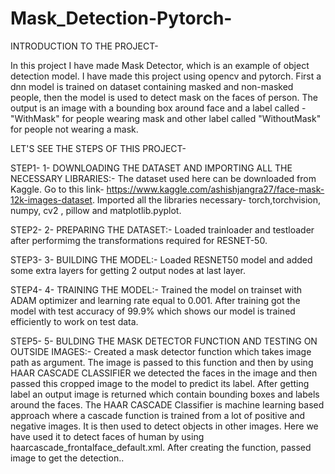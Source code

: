 # Mask_Detection-Pytorch-
INTRODUCTION TO THE PROJECT-

In this project I have made Mask Detector, which is an example of object detection model. I have made this project using opencv and pytorch. First a dnn model is trained on dataset
containing masked and non-masked people, then the model is used to detect mask on the faces of person. The output is an image with a bounding box around face and a label called -
"WithMask" for people wearing mask and other label called "WithoutMask" for people not wearing a mask. 

LET'S  SEE THE STEPS OF THIS PROJECT-

STEP1- 1- DOWNLOADING THE DATASET AND IMPORTING ALL THE NECESSARY LIBRARIES:-
       The dataset used here can be downloaded from Kaggle. Go to this link- https://www.kaggle.com/ashishjangra27/face-mask-12k-images-dataset. 
       Imported all the libraries necessary- torch,torchvision, numpy, cv2 , pillow and matplotlib.pyplot.
       
STEP2- 2- PREPARING THE DATASET:-
       Loaded trainloader and testloader after performimg the transformations required for RESNET-50.
       
STEP3- 3- BUILDING THE MODEL:-
       Loaded RESNET50 model and added some extra layers for getting 2 output nodes at last layer.
       
STEP4- 4- TRAINING THE MODEL:-
       Trained the model on trainset with ADAM optimizer and learning rate equal to 0.001. After training got the model with test accuracy of 99.9% which shows our model is
       trained efficiently to work on test data.
       
STEP5- 5- BULDING THE MASK DETECTOR FUNCTION AND TESTING ON OUTSIDE IMAGES:-
       Created a mask detector function which takes image path as argument. The image is passed to this function and then by using HAAR CASCADE CLASSIFIER we detected the faces in the image and then passed this 
       cropped image to the model to predict its label. After getting label an output image is returned which contain bounding boxes and labels around the faces. The HAAR CASCADE Classifier is machine learning based approach where a cascade function is trained from a lot of positive and negative images.
       It is then used to detect objects in other images. Here we have used it to detect faces of human by using haarcascade_frontalface_default.xml.
       After creating the function, passed image to get the detection..
       
       
       
       

       
